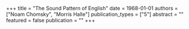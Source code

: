 +++
title = "The Sound Pattern of English"
date = 1968-01-01
authors = ["Noam Chomsky", "Morris Halle"]
publication_types = ["5"]
abstract = ""
featured = false
publication = ""
+++

